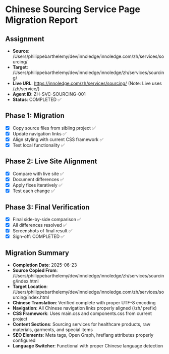 # Chinese Sourcing Service Page Migration Report

## Assignment
- **Source**: /Users/philippebarthelemy/dev/innoledge/innoledge.com/zh/services/sourcing/
- **Target**: /Users/philippebarthelemy/dev/innoledge/innoledge/zh/services/sourcing/
- **Live URL**: https://innoledge.com/zh/services/sourcing/ (Note: Live uses /zh/service/)
- **Agent ID**: ZH-SVC-SOURCING-001
- **Status**: COMPLETED ✅

## Phase 1: Migration
- [x] Copy source files from sibling project ✅
- [x] Update navigation links ✅
- [x] Align styling with current CSS framework ✅
- [x] Test local functionality ✅

## Phase 2: Live Site Alignment
- [x] Compare with live site ✅
- [x] Document differences ✅
- [x] Apply fixes iteratively ✅
- [x] Test each change ✅

## Phase 3: Final Verification
- [x] Final side-by-side comparison ✅
- [x] All differences resolved ✅
- [x] Screenshots of final result ✅
- [x] Sign-off: COMPLETED ✅

## Migration Summary
- **Completion Date**: 2025-06-23
- **Source Copied From**: /Users/philippebarthelemy/dev/innoledge/innoledge/zh/services/sourcing/index.html
- **Target Location**: /Users/philippebarthelemy/dev/innoledge/innoledge.com/zh/services/sourcing/index.html
- **Chinese Translation**: Verified complete with proper UTF-8 encoding
- **Navigation**: All Chinese navigation links properly aligned (/zh/ prefix)
- **CSS Framework**: Uses main.css and components.css from current project
- **Content Sections**: Sourcing services for healthcare products, raw materials, garments, and special items
- **SEO Elements**: Meta tags, Open Graph, hreflang attributes properly configured
- **Language Switcher**: Functional with proper Chinese language detection